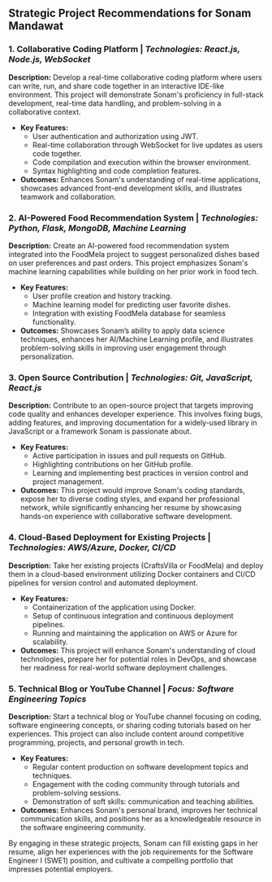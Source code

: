 ## Strategic Project Recommendations for Sonam Mandawat

### 1. **Collaborative Coding Platform** | *Technologies: React.js, Node.js, WebSocket*  
**Description:** Develop a real-time collaborative coding platform where users can write, run, and share code together in an interactive IDE-like environment. This project will demonstrate Sonam's proficiency in full-stack development, real-time data handling, and problem-solving in a collaborative context.
- **Key Features:**
  - User authentication and authorization using JWT.
  - Real-time collaboration through WebSocket for live updates as users code together.
  - Code compilation and execution within the browser environment.
  - Syntax highlighting and code completion features.
- **Outcomes:** Enhances Sonam's understanding of real-time applications, showcases advanced front-end development skills, and illustrates teamwork and collaboration.

### 2. **AI-Powered Food Recommendation System** | *Technologies: Python, Flask, MongoDB, Machine Learning*  
**Description:** Create an AI-powered food recommendation system integrated into the FoodMela project to suggest personalized dishes based on user preferences and past orders. This project emphasizes Sonam's machine learning capabilities while building on her prior work in food tech.
- **Key Features:**
  - User profile creation and history tracking.
  - Machine learning model for predicting user favorite dishes.
  - Integration with existing FoodMela database for seamless functionality.
- **Outcomes:** Showcases Sonam’s ability to apply data science techniques, enhances her AI/Machine Learning profile, and illustrates problem-solving skills in improving user engagement through personalization.

### 3. **Open Source Contribution** | *Technologies: Git, JavaScript, React.js*  
**Description:** Contribute to an open-source project that targets improving code quality and enhances developer experience. This involves fixing bugs, adding features, and improving documentation for a widely-used library in JavaScript or a framework Sonam is passionate about.
- **Key Features:**
  - Active participation in issues and pull requests on GitHub.
  - Highlighting contributions on her GitHub profile.
  - Learning and implementing best practices in version control and project management.
- **Outcomes:** This project would improve Sonam's coding standards, expose her to diverse coding styles, and expand her professional network, while significantly enhancing her resume by showcasing hands-on experience with collaborative software development.

### 4. **Cloud-Based Deployment for Existing Projects** | *Technologies: AWS/Azure, Docker, CI/CD*  
**Description:** Take her existing projects (CraftsVilla or FoodMela) and deploy them in a cloud-based environment utilizing Docker containers and CI/CD pipelines for version control and automated deployment.
- **Key Features:**
  - Containerization of the application using Docker.
  - Setup of continuous integration and continuous deployment pipelines.
  - Running and maintaining the application on AWS or Azure for scalability.
- **Outcomes:** This project will enhance Sonam's understanding of cloud technologies, prepare her for potential roles in DevOps, and showcase her readiness for real-world software deployment challenges.

### 5. **Technical Blog or YouTube Channel** | *Focus: Software Engineering Topics*  
**Description:** Start a technical blog or YouTube channel focusing on coding, software engineering concepts, or sharing coding tutorials based on her experiences. This project can also include content around competitive programming, projects, and personal growth in tech.
- **Key Features:**
  - Regular content production on software development topics and techniques.
  - Engagement with the coding community through tutorials and problem-solving sessions.
  - Demonstration of soft skills: communication and teaching abilities.
- **Outcomes:** Enhances Sonam's personal brand, improves her technical communication skills, and positions her as a knowledgeable resource in the software engineering community.

By engaging in these strategic projects, Sonam can fill existing gaps in her resume, align her experiences with the job requirements for the Software Engineer I (SWE1) position, and cultivate a compelling portfolio that impresses potential employers.